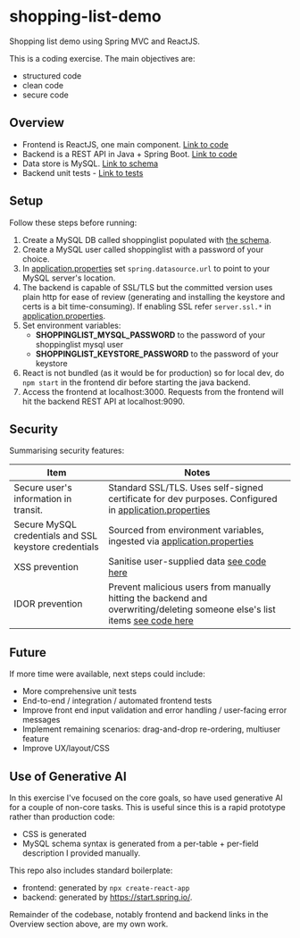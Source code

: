 # shopping-list-demo
Shopping list demo using Spring MVC and ReactJS.

This is a coding exercise.  The main objectives are:
* structured code
* clean code
* secure code

## Overview

* Frontend is ReactJS, one main component. [Link to code](frontend/src/ShoppingList.js)
* Backend is a REST API in Java + Spring Boot. [Link to code](src/main/java/com/example/rossarn_at_gmail_dot_com/shopping_list)
* Data store is MySQL. [Link to schema](db/schema.sql)
* Backend unit tests - [Link to tests](src/test/java/com/example/rossarn_at_gmail_dot_com/shopping_list)

## Setup

Follow these steps before running:

1. Create a MySQL DB called shoppinglist populated with [the schema](db/schema.sql).
1. Create a MySQL user called shoppinglist with a password of your choice.
1. In [application.properties](src/main/resources/application.properties) set `spring.datasource.url` to point to your MySQL server's location.
1. The backend is capable of SSL/TLS but the committed version uses plain http for ease of review (generating and installing the keystore and certs is a bit time-consuming).  If enabling SSL refer `server.ssl.*` in [application.properties](src/main/resources/application.properties).
1. Set environment variables:
    * **SHOPPINGLIST_MYSQL_PASSWORD** to the password of your shoppinglist mysql user
    * **SHOPPINGLIST_KEYSTORE_PASSWORD** to the password of your keystore
1. React is not bundled (as it would be for production) so for local dev, do `npm start` in the frontend dir before starting the java backend.
1. Access the frontend at localhost:3000.  Requests from the frontend will hit the backend REST API at localhost:9090.

## Security

Summarising security features:

| Item                                                  | Notes                                                                                                                                                                                                                                            |
|-------------------------------------------------------|--------------------------------------------------------------------------------------------------------------------------------------------------------------------------------------------------------------------------------------------------|
| Secure user's information in transit.                 | Standard SSL/TLS.  Uses self-signed certificate for dev purposes.  Configured in [application.properties](src/main/resources/application.properties)                                                                                             |
| Secure MySQL credentials and SSL keystore credentials | Sourced from environment variables, ingested via [application.properties](src/main/resources/application.properties)                                                                                                                             
| XSS prevention                                        | Sanitise user-supplied data [see code here](src/main/java/com/example/rossarn_at_gmail_dot_com/shopping_list/controllers/ShoppingListController.java#L98-L99)                                                                                    |
| IDOR prevention                                       | Prevent malicious users from manually hitting the backend and overwriting/deleting someone else's list items [see code here](src/main/java/com/example/rossarn_at_gmail_dot_com/shopping_list/controllers/ShoppingListController.java#L112-L139) 


## Future

If more time were available, next steps could include:
* More comprehensive unit tests
* End-to-end / integration / automated frontend tests
* Improve front end input validation and error handling / user-facing error messages
* Implement remaining scenarios: drag-and-drop re-ordering, multiuser feature
* Improve UX/layout/CSS

## Use of Generative AI

In this exercise I've focused on the core goals, so have used generative AI for a couple of non-core tasks.  This is useful since this is a rapid prototype rather than production code:
* CSS is generated
* MySQL schema syntax is generated from a per-table + per-field description I provided manually.

This repo also includes standard boilerplate:
* frontend: generated by `npx create-react-app`
* backend: generated by https://start.spring.io/.

Remainder of the codebase, notably frontend and backend links in the Overview section above, are my own work.


